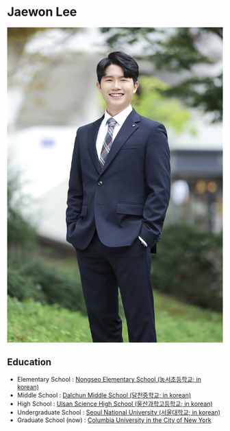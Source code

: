 # Jaewon Lee

![grad photo](photo.jpg)

## Education

- Elementary School : [Nongseo Elementary School (농서초등학교; in korean)](http://www.nongseo.es.kr/nongseo-e/M01)
- Middle School : [Dalchun Middle School (달천중학교; in korean)](http://dalchun.ms.kr/dalchun-m/M01)
- High School : [Ulsan Science High School (울산과학고등학교; in korean)](http://www.ushs.hs.kr/ushs-h/M01)
- Undergraduate School : [Seoul National University (서울대학교; in korean)](https://www.snu.ac.kr/)
- Graduate School (now) : [Columbia University in the City of New York](https://www.columbia.edu/)

